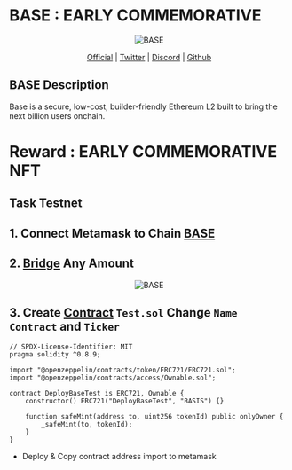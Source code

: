<p align="center"> <h1>BASE : EARLY COMMEMORATIVE</h1></p>
<p align="center">
  <img src="https://avatars.githubusercontent.com/u/108554348?s=200&v=4" alt="BASE">
</p>

<p align="center">
  <a href="https://base.org/">Official</a> |
  <a href="https://twitter.com/buildonbase">Twitter</a> |
  <a href="https://discord.com/invite/buildonbase">Discord</a> |
  <a href="https://github.com/base-org">Github</a> 
</p>


## BASE Description
Base is a secure, low-cost, builder-friendly Ethereum L2 built to bring the next billion users onchain.

<p align="center">
  <h1>Reward : EARLY COMMEMORATIVE NFT </h1>
</p>


## Task Testnet

## 1. Connect Metamask to Chain <a href="https://chainlist.org/chain/84531 ">BASE</a>  


## 2. <a href="https://bridge.base.org/deposit">Bridge</a> Any Amount

<p align="center">
  <img src="https://i.ibb.co/nLQh7wG/1.png" alt="BASE">
</p>

## 3. Create <a href="https://remix.ethereum.org/">Contract</a> `Test.sol` Change `Name Contract` and `Ticker`

```
// SPDX-License-Identifier: MIT
pragma solidity ^0.8.9;

import "@openzeppelin/contracts/token/ERC721/ERC721.sol";
import "@openzeppelin/contracts/access/Ownable.sol";

contract DeployBaseTest is ERC721, Ownable {
    constructor() ERC721("DeployBaseTest", "BASIS") {}

    function safeMint(address to, uint256 tokenId) public onlyOwner {
        _safeMint(to, tokenId);
    }
}
```

- Deploy & Copy contract address import to metamask
